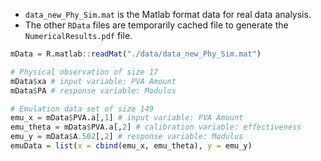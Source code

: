 - `data_new_Phy_Sim.mat` is the Matlab format data for real data analysis.
- The other `RData` files are temporarily cached file to generate the `NumericalResults.pdf` file. 


```r
mData = R.matlab::readMat("./data/data_new_Phy_Sim.mat")

# Physical observation of size 17
mData$xa # input variable: PVA Amount
mData$PA # response variable: Modulus 

# Emulation data set of size 149
emu_x = mData$PVA.a[,1] # input variable: PVA Amount
emu_theta = mData$PVA.a[,2] # calibration variable: effectiveness
emu_y = mData$A.502[,2] # response variable: Modulus 
emuData = list(x = cbind(emu_x, emu_theta), y = emu_y)
```